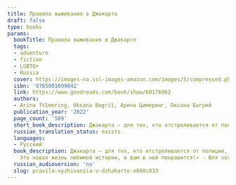 ```yaml
---
title: Правила выживания в Джакарте
draft: false
type: books
params:
  bookTitle: Правила выживания в Джакарте
  tags:
  - adventure
  - fiction
  - LGBTQ+
  - Russia
  cover: https://images-na.ssl-images-amazon.com/images/S/compressed.photo.goodreads.com/books/1642798893i/60176962.jpg
  isbn: '9785001699842'
  link: https://www.goodreads.com/book/show/60176962
  authors:
  - Arina T︠S︡imering, Oksana Bagriĭ, Арина Цимеринг, Оксана Багрий
  publication_year: '2022'
  page_count: '509'
  short_book_description: Джакарта — для тех, кто отстреливается от полиции, а не прячется от нее, и самый крутой парень здесь — тот, кто может прострелить тебе голову.Когда вся преступная Джакарта охотится за оттисками...
  russian_translation_status: exists
  languages:
  - Русский
  book_description: Джакарта — для тех, кто отстреливается от полиции, а не прячется от нее, и самый крутой парень здесь — тот, кто может прострелить тебе голову.Когда вся преступная Джакарта охотится за оттисками легендарного фальшивомонетчика, а простые планы уже не работают, в ход идет чертовски хитрый (и чертовски удачный) план.Благодарим за выбор нашей авиакомпании, За бортом +35 градусов пo Цельсию. Добро пожаловать в Джакарту! Ознакомьтесь с правилами выживания перед приземлением.«Все о чертовски хитрых планах, плохих прическах и обслуживании номеров. История в лучших традициях Гая Ричи, которую никогда не надоест перечитывать». - Markass markassus«Нестись в машине по раскаленным дорогам Джакарты, когда пушки всех самых опасных людей города направлены в голову? На вашей ли стороне удача? Или вы обменяете ее на деньги и жизнь? Это будет самое захватывающее и веселое приключение, в которое вы когда-либо отправлялись. Главное — не забывать дышать, когда дыхание перехватывает от восторга.
    Это новая жизнь любимой истории, и вам в ней понравится!» - Юля vostochnyveter
  russian_audioversion: 'no'
  slug: pravila-vyzhivaniia-v-dzhakarte-e600c833
---
```

